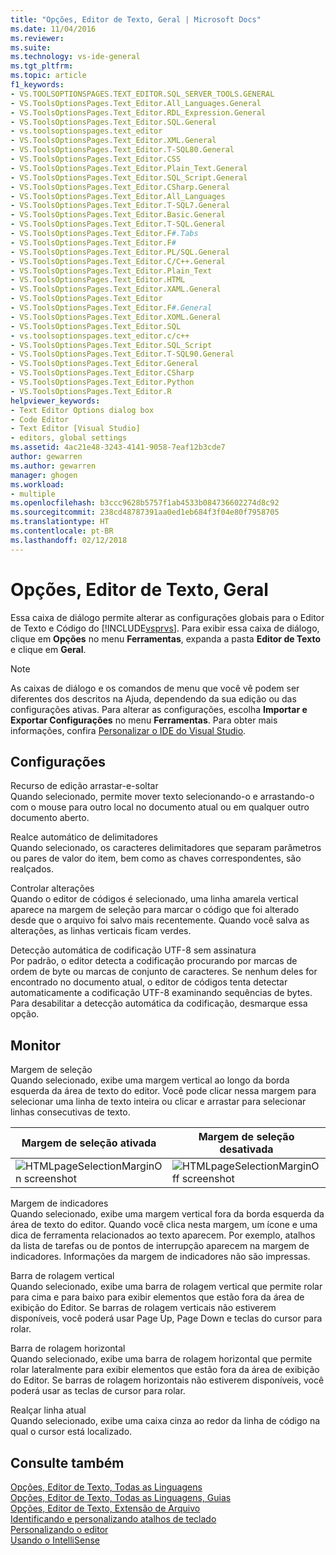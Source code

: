 ```yaml
---
title: "Opções, Editor de Texto, Geral | Microsoft Docs"
ms.date: 11/04/2016
ms.reviewer: 
ms.suite: 
ms.technology: vs-ide-general
ms.tgt_pltfrm: 
ms.topic: article
f1_keywords:
- VS.TOOLSOPTIONSPAGES.TEXT_EDITOR.SQL_SERVER_TOOLS.GENERAL
- VS.ToolsOptionsPages.Text_Editor.All_Languages.General
- VS.ToolsOptionsPages.Text_Editor.RDL_Expression.General
- VS.ToolsOptionsPages.Text_Editor.SQL.General
- vs.toolsoptionspages.text_editor
- VS.ToolsOptionsPages.Text_Editor.XML.General
- VS.ToolsOptionsPages.Text_Editor.T-SQL80.General
- VS.ToolsOptionsPages.Text_Editor.CSS
- VS.ToolsOptionsPages.Text_Editor.Plain_Text.General
- VS.ToolsOptionsPages.Text_Editor.SQL_Script.General
- VS.ToolsOptionsPages.Text_Editor.CSharp.General
- VS.ToolsOptionsPages.Text_Editor.All_Languages
- VS.ToolsOptionsPages.Text_Editor.T-SQL7.General
- VS.ToolsOptionsPages.Text_Editor.Basic.General
- VS.ToolsOptionsPages.Text_Editor.T-SQL.General
- VS.ToolsOptionsPages.Text_Editor.F#.Tabs
- VS.ToolsOptionsPages.Text_Editor.F#
- VS.ToolsOptionsPages.Text_Editor.PL/SQL.General
- VS.ToolsOptionsPages.Text_Editor.C/C++.General
- VS.ToolsOptionsPages.Text_Editor.Plain_Text
- VS.ToolsOptionsPages.Text_Editor.HTML
- VS.ToolsOptionsPages.Text_Editor.XAML.General
- VS.ToolsOptionsPages.Text_Editor
- VS.ToolsOptionsPages.Text_Editor.F#.General
- VS.ToolsOptionsPages.Text_Editor.XOML.General
- VS.ToolsOptionsPages.Text_Editor.SQL
- vs.toolsoptionspages.text_editor.c/c++
- VS.ToolsOptionsPages.Text_Editor.SQL_Script
- VS.ToolsOptionsPages.Text_Editor.T-SQL90.General
- VS.ToolsOptionsPages.Text_Editor.General
- VS.ToolsOptionsPages.Text_Editor.CSharp
- VS.ToolsOptionsPages.Text_Editor.Python
- VS.ToolsOptionsPages.Text_Editor.R
helpviewer_keywords:
- Text Editor Options dialog box
- Code Editor
- Text Editor [Visual Studio]
- editors, global settings
ms.assetid: 4ac21e48-3243-4141-9058-7eaf12b3cde7
author: gewarren
ms.author: gewarren
manager: ghogen
ms.workload:
- multiple
ms.openlocfilehash: b3ccc9628b5757f1ab4533b084736602274d8c92
ms.sourcegitcommit: 238cd48787391aa0ed1eb684f3f04e80f7958705
ms.translationtype: HT
ms.contentlocale: pt-BR
ms.lasthandoff: 02/12/2018
---
```

# <a name="options-text-editor-general"></a>Opções, Editor de Texto, Geral
Essa caixa de diálogo permite alterar as configurações globais para o Editor de Texto e Código do [!INCLUDE[vsprvs](../../code-quality/includes/vsprvs_md.md)]. Para exibir essa caixa de diálogo, clique em **Opções** no menu **Ferramentas**, expanda a pasta **Editor de Texto** e clique em **Geral**.  
  
> [!NOTE]
>  As caixas de diálogo e os comandos de menu que você vê podem ser diferentes dos descritos na Ajuda, dependendo da sua edição ou das configurações ativas. Para alterar as configurações, escolha **Importar e Exportar Configurações** no menu **Ferramentas**. Para obter mais informações, confira [Personalizar o IDE do Visual Studio](../../ide/personalizing-the-visual-studio-ide.md).  
  
## <a name="settings"></a>Configurações  
 Recurso de edição arrastar-e-soltar  
 Quando selecionado, permite mover texto selecionando-o e arrastando-o com o mouse para outro local no documento atual ou em qualquer outro documento aberto.  
  
 Realce automático de delimitadores  
 Quando selecionado, os caracteres delimitadores que separam parâmetros ou pares de valor do item, bem como as chaves correspondentes, são realçados.  
  
 Controlar alterações  
 Quando o editor de códigos é selecionado, uma linha amarela vertical aparece na margem de seleção para marcar o código que foi alterado desde que o arquivo foi salvo mais recentemente. Quando você salva as alterações, as linhas verticais ficam verdes.  
  
 Detecção automática de codificação UTF-8 sem assinatura  
 Por padrão, o editor detecta a codificação procurando por marcas de ordem de byte ou marcas de conjunto de caracteres. Se nenhum deles for encontrado no documento atual, o editor de códigos tenta detectar automaticamente a codificação UTF-8 examinando sequências de bytes. Para desabilitar a detecção automática da codificação, desmarque essa opção.  
  
## <a name="display"></a>Monitor  
 Margem de seleção  
 Quando selecionado, exibe uma margem vertical ao longo da borda esquerda da área de texto do editor. Você pode clicar nessa margem para selecionar uma linha de texto inteira ou clicar e arrastar para selecionar linhas consecutivas de texto.  
  
|Margem de seleção ativada|Margem de seleção desativada|  
|-------------------------|--------------------------|  
|![HTMLpageSelectionMarginOn screenshot](../../ide/reference/media/vxselmaron.gif "vxSelmaron")|![HTMLpageSelectionMarginOff screenshot](../../ide/reference/media/vxselmaroff.gif "vxSelmaroff")|  
  
 Margem de indicadores  
 Quando selecionado, exibe uma margem vertical fora da borda esquerda da área de texto do editor. Quando você clica nesta margem, um ícone e uma dica de ferramenta relacionados ao texto aparecem. Por exemplo, atalhos da lista de tarefas ou de pontos de interrupção aparecem na margem de indicadores. Informações da margem de indicadores não são impressas.  
  
 Barra de rolagem vertical  
 Quando selecionado, exibe uma barra de rolagem vertical que permite rolar para cima e para baixo para exibir elementos que estão fora da área de exibição do Editor. Se barras de rolagem verticais não estiverem disponíveis, você poderá usar Page Up, Page Down e teclas do cursor para rolar.  
  
 Barra de rolagem horizontal  
 Quando selecionado, exibe uma barra de rolagem horizontal que permite rolar lateralmente para exibir elementos que estão fora da área de exibição do Editor. Se barras de rolagem horizontais não estiverem disponíveis, você poderá usar as teclas de cursor para rolar.  
  
 Realçar linha atual  
 Quando selecionado, exibe uma caixa cinza ao redor da linha de código na qual o cursor está localizado.  
  
## <a name="see-also"></a>Consulte também  
 [Opções, Editor de Texto, Todas as Linguagens](../../ide/reference/options-text-editor-all-languages.md)   
 [Opções, Editor de Texto, Todas as Linguagens, Guias](../../ide/reference/options-text-editor-all-languages-tabs.md)   
 [Opções, Editor de Texto, Extensão de Arquivo](../../ide/reference/options-text-editor-file-extension.md)   
 [Identificando e personalizando atalhos de teclado](../../ide/identifying-and-customizing-keyboard-shortcuts-in-visual-studio.md)   
 [Personalizando o editor](../../ide/customizing-the-editor.md)   
 [Usando o IntelliSense](../../ide/using-intellisense.md)